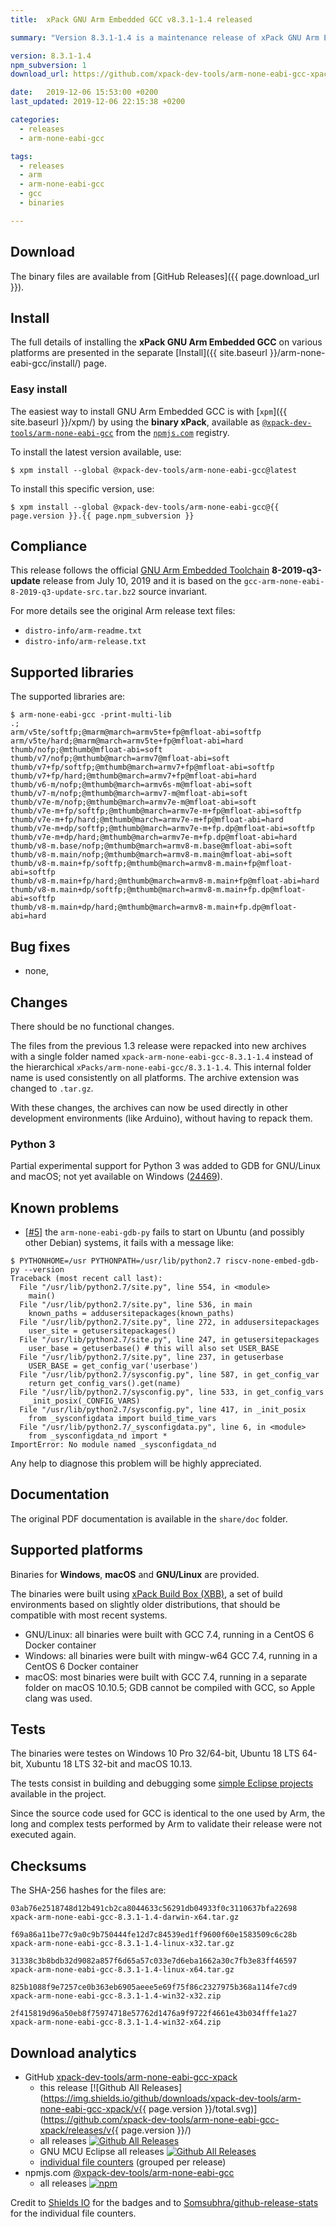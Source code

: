 ```yaml
---
title:  xPack GNU Arm Embedded GCC v8.3.1-1.4 released

summary: "Version 8.3.1-1.4 is a maintenance release of xPack GNU Arm Embedded GCC repacking the files from the previous 8.3.1-1.3 release in archives with a simpler structure and more standard names."

version: 8.3.1-1.4
npm_subversion: 1
download_url: https://github.com/xpack-dev-tools/arm-none-eabi-gcc-xpack/releases/v8.3.1-1.4/

date:   2019-12-06 15:53:00 +0200
last_updated: 2019-12-06 22:15:38 +0200

categories:
  - releases
  - arm-none-eabi-gcc

tags:
  - releases
  - arm
  - arm-none-eabi-gcc
  - gcc
  - binaries

---
```


## Download

The binary files are available from [GitHub Releases]({{ page.download_url }}).

## Install

The full details of installing the **xPack GNU Arm Embedded GCC** on
various platforms are presented in the separate
[Install]({{ site.baseurl }}/arm-none-eabi-gcc/install/) page.

### Easy install

The easiest way to install GNU Arm Embedded GCC is with
[`xpm`]({{ site.baseurl }}/xpm/)
by using the **binary xPack**, available as
[`@xpack-dev-tools/arm-none-eabi-gcc`](https://www.npmjs.com/package/@xpack-dev-tools/arm-none-eabi-gcc)
from the [`npmjs.com`](https://www.npmjs.com) registry.

To install the latest version available, use:

```console
$ xpm install --global @xpack-dev-tools/arm-none-eabi-gcc@latest
```

To install this specific version, use:

```console
$ xpm install --global @xpack-dev-tools/arm-none-eabi-gcc@{{ page.version }}.{{ page.npm_subversion }}
```

## Compliance

This release follows the official
[GNU Arm Embedded Toolchain](https://developer.arm.com/open-source/gnu-toolchain/gnu-rm)
**8-2019-q3-update** release from July 10, 2019 and it is based on the
`gcc-arm-none-eabi-8-2019-q3-update-src.tar.bz2` source invariant.

For more details see the original Arm release text files:

- `distro-info/arm-readme.txt`
- `distro-info/arm-release.txt`

## Supported libraries

The supported libraries are:

```console
$ arm-none-eabi-gcc -print-multi-lib
.;
arm/v5te/softfp;@marm@march=armv5te+fp@mfloat-abi=softfp
arm/v5te/hard;@marm@march=armv5te+fp@mfloat-abi=hard
thumb/nofp;@mthumb@mfloat-abi=soft
thumb/v7/nofp;@mthumb@march=armv7@mfloat-abi=soft
thumb/v7+fp/softfp;@mthumb@march=armv7+fp@mfloat-abi=softfp
thumb/v7+fp/hard;@mthumb@march=armv7+fp@mfloat-abi=hard
thumb/v6-m/nofp;@mthumb@march=armv6s-m@mfloat-abi=soft
thumb/v7-m/nofp;@mthumb@march=armv7-m@mfloat-abi=soft
thumb/v7e-m/nofp;@mthumb@march=armv7e-m@mfloat-abi=soft
thumb/v7e-m+fp/softfp;@mthumb@march=armv7e-m+fp@mfloat-abi=softfp
thumb/v7e-m+fp/hard;@mthumb@march=armv7e-m+fp@mfloat-abi=hard
thumb/v7e-m+dp/softfp;@mthumb@march=armv7e-m+fp.dp@mfloat-abi=softfp
thumb/v7e-m+dp/hard;@mthumb@march=armv7e-m+fp.dp@mfloat-abi=hard
thumb/v8-m.base/nofp;@mthumb@march=armv8-m.base@mfloat-abi=soft
thumb/v8-m.main/nofp;@mthumb@march=armv8-m.main@mfloat-abi=soft
thumb/v8-m.main+fp/softfp;@mthumb@march=armv8-m.main+fp@mfloat-abi=softfp
thumb/v8-m.main+fp/hard;@mthumb@march=armv8-m.main+fp@mfloat-abi=hard
thumb/v8-m.main+dp/softfp;@mthumb@march=armv8-m.main+fp.dp@mfloat-abi=softfp
thumb/v8-m.main+dp/hard;@mthumb@march=armv8-m.main+fp.dp@mfloat-abi=hard
```

## Bug fixes

- none,

## Changes

There should be no functional changes.

The files from the previous 1.3 release were repacked into new archives
with a single folder named `xpack-arm-none-eabi-gcc-8.3.1-1.4` instead of
the hierarchical `xPacks/arm-none-eabi-gcc/8.3.1-1.4`. This internal
folder name is used consistently on all platforms. The archive extension
was changed to `.tar.gz`.

With these changes, the archives can now be used directly in other
development environments (like Arduino), without having to repack them.

### Python 3

Partial experimental support for Python 3 was added to GDB for GNU/Linux
and macOS; not yet available on Windows
([24469](https://sourceware.org/bugzilla/show_bug.cgi?id=24469)).

## Known problems

- [[#5]](https://github.com/xpack-dev-tools/arm-none-eabi-gcc-xpack/issues/5)
the `arm-none-eabi-gdb-py` fails to start on Ubuntu (and possibly
other Debian) systems, it fails with a message like:
```console
$ PYTHONHOME=/usr PYTHONPATH=/usr/lib/python2.7 riscv-none-embed-gdb-py --version
Traceback (most recent call last):
  File "/usr/lib/python2.7/site.py", line 554, in <module>
    main()
  File "/usr/lib/python2.7/site.py", line 536, in main
    known_paths = addusersitepackages(known_paths)
  File "/usr/lib/python2.7/site.py", line 272, in addusersitepackages
    user_site = getusersitepackages()
  File "/usr/lib/python2.7/site.py", line 247, in getusersitepackages
    user_base = getuserbase() # this will also set USER_BASE
  File "/usr/lib/python2.7/site.py", line 237, in getuserbase
    USER_BASE = get_config_var('userbase')
  File "/usr/lib/python2.7/sysconfig.py", line 587, in get_config_var
    return get_config_vars().get(name)
  File "/usr/lib/python2.7/sysconfig.py", line 533, in get_config_vars
    _init_posix(_CONFIG_VARS)
  File "/usr/lib/python2.7/sysconfig.py", line 417, in _init_posix
    from _sysconfigdata import build_time_vars
  File "/usr/lib/python2.7/_sysconfigdata.py", line 6, in <module>
    from _sysconfigdata_nd import *
ImportError: No module named _sysconfigdata_nd
```
Any help to diagnose this problem will be highly appreciated.

## Documentation

The original PDF documentation is available in the `share/doc` folder.

## Supported platforms

Binaries for **Windows**, **macOS** and **GNU/Linux** are provided.

The binaries were built using
[xPack Build Box (XBB)](https://github.com/xpack/xpack-build-box), a set
of build environments based on slightly older distributions, that should be
compatible with most recent systems.

- GNU/Linux: all binaries were built with GCC 7.4, running in a CentOS 6
  Docker container
- Windows: all binaries were built with mingw-w64 GCC 7.4, running in a
  CentOS 6 Docker container
- macOS: most binaries were built with GCC 7.4, running in a separate
  folder on macOS 10.10.5; GDB cannot be compiled with GCC, so Apple
  clang was used.

## Tests

The binaries were testes on Windows 10 Pro 32/64-bit, Ubuntu 18 LTS 64-bit,
Xubuntu 18 LTS 32-bit and macOS 10.13.

The tests consist in building and debugging some
[simple Eclipse projects](https://github.com/xpack-dev-tools/arm-none-eabi-gcc-xpack/tree/xpack/tests/eclipse)
available in the project.

Since the source code used for GCC is identical to the one used by Arm, the
long and complex tests performed by Arm to validate their release were not
executed again.

## Checksums

The SHA-256 hashes for the files are:

```
03ab76e2518748d12b491cb2ca8044633c56291db04933f0c3110637bfa22698 
xpack-arm-none-eabi-gcc-8.3.1-1.4-darwin-x64.tar.gz

f69a86a11be77c9a0c9b750444fe12d7c84539ed1ff9600f60e1583509c6c28b 
xpack-arm-none-eabi-gcc-8.3.1-1.4-linux-x32.tar.gz

31338c3b8bdb32d9082a857f6d65a57c033e7d6eba1662a30c7fb3e83ff46597 
xpack-arm-none-eabi-gcc-8.3.1-1.4-linux-x64.tar.gz

825b1088f9e7257ce0b363eb6905aeee5e69f75f86c2327975b368a114fe7cd9 
xpack-arm-none-eabi-gcc-8.3.1-1.4-win32-x32.zip

2f415819d96a50eb8f75974718e57762d1476a9f9722f4661e43b034fffe1a27 
xpack-arm-none-eabi-gcc-8.3.1-1.4-win32-x64.zip
```

## Download analytics

- GitHub [xpack-dev-tools/arm-none-eabi-gcc-xpack](https://github.com/xpack-dev-tools/arm-none-eabi-gcc-xpack/)
  * this release [![Github All Releases](https://img.shields.io/github/downloads/xpack-dev-tools/arm-none-eabi-gcc-xpack/v{{ page.version }}/total.svg)](https://github.com/xpack-dev-tools/arm-none-eabi-gcc-xpack/releases/v{{ page.version }}/)
  - all releases [![Github All Releases](https://img.shields.io/github/downloads/xpack-dev-tools/arm-none-eabi-gcc-xpack/total.svg)](https://github.com/xpack-dev-tools/arm-none-eabi-gcc-xpack/releases/)
  - GNU MCU Eclipse all releases [![Github All Releases](https://img.shields.io/github/downloads/gnu-mcu-eclipse/arm-none-eabi-gcc/total.svg)](https://github.com/gnu-mcu-eclipse/arm-none-eabi-gcc/releases/)
  - [individual file counters](https://www.somsubhra.com/github-release-stats/?username=xpack-dev-tools&repository=arm-none-eabi-gcc-xpack) (grouped per release)
- npmjs.com [@xpack-dev-tools/arm-none-eabi-gcc](https://www.npmjs.com/package/@xpack-dev-tools/arm-none-eabi-gcc)
  - all releases [![npm](https://img.shields.io/npm/dt/@xpack-dev-tools/arm-none-eabi-gcc.svg)](https://www.npmjs.com/package/@xpack-dev-tools/arm-none-eabi-gcc/)

Credit to [Shields IO](https://shields.io) for the badges and to
[Somsubhra/github-release-stats](https://github.com/Somsubhra/github-release-stats)
for the individual file counters.
